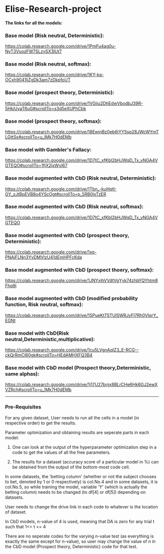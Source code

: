 # Elise-Research-project

#### The links for all the models:

### Base model (Risk neutral, Deterministic):    
https://colab.research.google.com/drive/1PmFu4ag0u-NyT3VuozFW7SLzySX3IUt7
### Base model (Risk neutral, softmax):          
https://colab.research.google.com/drive/1KY-ka-OCxh9041ljZgDk3am7zDkpfoUT
### Base model (prospect theory, Deterministic): 
https://colab.research.google.com/drive/1VGiiu2DhEdwVbodbJ39R-5HkjUvaT6uG#scrollTo=s3d5eXUPhCbk
### Base model (prospect theory, softmax):        
https://colab.research.google.com/drive/18EwjnBz0eb6jYY5sp28JWcWYmTLGttSx#scrollTo=u_lMk7H0dEMb
### Base model with Gambler's Fallacy:           
https://colab.research.google.com/drive/1D7tC_xfKbl2bHJWqD_Tx_vNGA4VGTEQO#scrollTo=1fjX2jxWyl67
### Base model augmented with CbD (Risk neutral, Deterministic):     
https://colab.research.google.com/drive/1Tbn_-kuHqtI-GY_zJtBpEVB8o4YScOgt#scrollTo=p_5RB0lxTzER
### Base model augmented with CbD (Risk neutral, softmax):           
https://colab.research.google.com/drive/1D7tC_xfKbl2bHJWqD_Tx_vNGA4VGTEQO  
### Base model augmented with CbD (prospect theory, Deterministic): 
https://colab.research.google.com/drive/1xq-PNAiFLNn3YvDMVlzU41dEmHPFcKda
### Base model augmented with CbD (prospect thoery, softmax):       
https://colab.research.google.com/drive/1JNYxjhVVdtVgYyk74zhbYQYhtm8Fhq9i
### Base model augmented with CbD (modified probability function, Risk neutral, softmax):  
https://colab.research.google.com/drive/1SPueKt7STUlSWRJyFl7Rh0VlqrY_EGNt
### Base model with CbD(Risk neutral,Deterministic,multiplicative):     
https://colab.research.google.com/drive/1cu5LVgnAqIZ3_E-RCG--ckQrRmCl60gk#scrollTo=HEdAMHXFQ3B4
### Base model with CbD model (Prospect theory,Deterministic, same alphas): 
https://colab.research.google.com/drive/1j17U27bnjx8BLrCHe6Hk6GJ2ewXVZRch#scrollTo=u_lMk7H0dEMb

----------------------------------------
### Pre-Requisites

For any given dataset, User needs to run all the cells in a model (in respective order) to get the results.

Parameter optimization and obtaining results are seperate parts in each model:

1. One can look at the output of the hyperparameter optimization step in a code to get the values of all the free parameters.

2. The results for a dataset (accuracy score of a particular model in %) can be obtained from the output of the bottom-most code cell. 

In some datasets, the 'betting column' (whether or not the subject chooses to bet, denoted by 1 or 0 respectively) is col.No.4 and in some datasets, it is col.No.5, so while training 
the model, variable 'Y' (which is actually the betting column) needs to be changed (to df[4] or df[5]) depending on datasets.

User needs to change the drive link in each code to whatever is the location of dataset.

In CbD models, n-value of 4 is used, meaning that DA is zero for any trial t such that 1<= t <= 4

There are no seperate codes for the varying n-value test (as everything is exactly the same except for n-value), so user may change the value of n in the CbD model 
(Prospect theory, Deterministic) code for that test.
